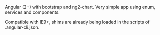 Angular (2+) with bootstrap and ng2-chart. Very simple app using enum, services and components.

Compatible with IE9+, shims are already being loaded in the scripts of .angular-cli.json.

